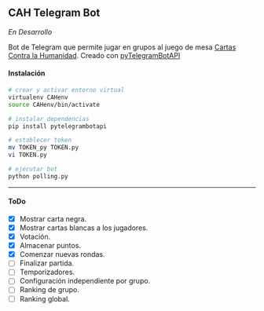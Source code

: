 ## CAH Telegram Bot

*En Desarrollo*

Bot de Telegram que permite jugar en grupos al juego de mesa [Cartas Contra la Humanidad](https://cardsagainsthumanity.com/).
Creado con [pyTelegramBotAPI](https://github.com/eternnoir/pyTelegramBotAPI)


#### Instalación

``` bash
# crear y activar entorno virtual
virtualenv CAHenv
source CAHenv/bin/activate

# instalar dependencias
pip install pytelegrambotapi

# establecer token
mv TOKEN_py TOKEN.py
vi TOKEN.py

# ejecutar bot
python polling.py

```

---

#### ToDo
- [X] Mostrar carta negra.
- [X] Mostrar cartas blancas a los jugadores.
- [X] Votación.
- [X] Almacenar puntos.
- [X] Comenzar nuevas rondas.
- [ ] Finalizar partida.
- [ ] Temporizadores.
- [ ] Configuración independiente por grupo.
- [ ] Ranking de grupo.
- [ ] Ranking global.